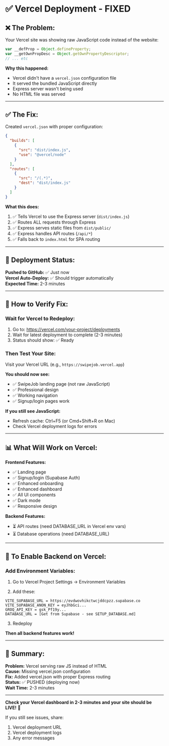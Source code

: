 # ✅ Vercel Deployment - FIXED

## ❌ **The Problem:**

Your Vercel site was showing raw JavaScript code instead of the website:
```javascript
var __defProp = Object.defineProperty;
var __getOwnPropDesc = Object.getOwnPropertyDescriptor;
// ... etc
```

**Why this happened:**
- Vercel didn't have a `vercel.json` configuration file
- It served the bundled JavaScript directly
- Express server wasn't being used
- No HTML file was served

---

## ✅ **The Fix:**

Created `vercel.json` with proper configuration:

```json
{
  "builds": [
    {
      "src": "dist/index.js",
      "use": "@vercel/node"
    }
  ],
  "routes": [
    {
      "src": "/(.*)",
      "dest": "dist/index.js"
    }
  ]
}
```

**What this does:**
1. ✅ Tells Vercel to use the Express server (`dist/index.js`)
2. ✅ Routes ALL requests through Express
3. ✅ Express serves static files from `dist/public/`
4. ✅ Express handles API routes (`/api/*`)
5. ✅ Falls back to `index.html` for SPA routing

---

## 🚀 **Deployment Status:**

**Pushed to GitHub:** ✅ Just now  
**Vercel Auto-Deploy:** ✅ Should trigger automatically  
**Expected Time:** 2-3 minutes

---

## 🧪 **How to Verify Fix:**

### **Wait for Vercel to Redeploy:**

1. Go to: https://vercel.com/your-project/deployments
2. Wait for latest deployment to complete (2-3 minutes)
3. Status should show: ✅ Ready

### **Then Test Your Site:**

Visit your Vercel URL (e.g., `https://swipejob.vercel.app`)

**You should now see:**
- ✅ SwipeJob landing page (not raw JavaScript)
- ✅ Professional design
- ✅ Working navigation
- ✅ Signup/login pages work

**If you still see JavaScript:**
- Refresh cache: Ctrl+F5 (or Cmd+Shift+R on Mac)
- Check Vercel deployment logs for errors

---

## 📊 **What Will Work on Vercel:**

**Frontend Features:**
- ✅ Landing page
- ✅ Signup/login (Supabase Auth)
- ✅ Enhanced onboarding
- ✅ Enhanced dashboard
- ✅ All UI components
- ✅ Dark mode
- ✅ Responsive design

**Backend Features:**
- ⏳ API routes (need DATABASE_URL in Vercel env vars)
- ⏳ Database operations (need DATABASE_URL)

---

## 🔧 **To Enable Backend on Vercel:**

### **Add Environment Variables:**

1. Go to Vercel Project Settings → Environment Variables

2. Add these:

```
VITE_SUPABASE_URL = https://evdwovhikctwcjddcpzz.supabase.co
VITE_SUPABASE_ANON_KEY = eyJhbGci...
GROQ_API_KEY = gsk_Pf19y...
DATABASE_URL = [Get from Supabase - see SETUP_DATABASE.md]
```

3. Redeploy

**Then all backend features work!**

---

## 📝 **Summary:**

**Problem:** Vercel serving raw JS instead of HTML  
**Cause:** Missing vercel.json configuration  
**Fix:** Added vercel.json with proper Express routing  
**Status:** ✅ PUSHED (deploying now)  
**Wait Time:** 2-3 minutes  

---

**Check your Vercel dashboard in 2-3 minutes and your site should be LIVE!** 🚀

If you still see issues, share:
1. Vercel deployment URL
2. Vercel deployment logs
3. Any error messages
